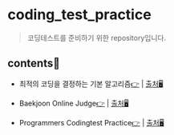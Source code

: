 # coding_test_practice
> 코딩테스트를 준비하기 위한 repository입니다.

## contents📑
* 최적의 코딩을 결정하는 기본 알고리즘[👉](./dongbinna_algorithm)    |   [출처🖥](https://github.com/ndb796/python-for-coding-test)

* Baekjoon Online Judge[👉](./acmicpc)                          |   [출처🖥](https://www.acmicpc.net/)

* Programmers Codingtest Practice[👉](./programmers_practice)   |   [출처🖥](https://programmers.co.kr/learn/challenges)